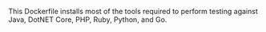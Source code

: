 This Dockerfile installs most of the tools required to perform testing against Java, DotNET Core, PHP, Ruby, Python, and Go.
